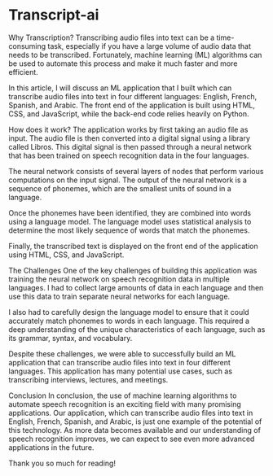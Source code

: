 # Transcript-ai

Why Transcription?
Transcribing audio files into text can be a time-consuming task, especially if you have a large volume of audio data that needs to be transcribed. Fortunately, machine learning (ML) algorithms can be used to automate this process and make it much faster and more efficient.

In this article, I will discuss an ML application that I built which can transcribe audio files into text in four different languages: English, French, Spanish, and Arabic. The front end of the application is built using HTML, CSS, and JavaScript, while the back-end code relies heavily on Python.

How does it work?
The application works by first taking an audio file as input. The audio file is then converted into a digital signal using a library called Libros. This digital signal is then passed through a neural network that has been trained on speech recognition data in the four languages.

The neural network consists of several layers of nodes that perform various computations on the input signal. The output of the neural network is a sequence of phonemes, which are the smallest units of sound in a language.

Once the phonemes have been identified, they are combined into words using a language model. The language model uses statistical analysis to determine the most likely sequence of words that match the phonemes.

Finally, the transcribed text is displayed on the front end of the application using HTML, CSS, and JavaScript.

The Challenges
One of the key challenges of building this application was training the neural network on speech recognition data in multiple languages. I had to collect large amounts of data in each language and then use this data to train separate neural networks for each language.

I also had to carefully design the language model to ensure that it could accurately match phonemes to words in each language. This required a deep understanding of the unique characteristics of each language, such as its grammar, syntax, and vocabulary.

Despite these challenges, we were able to successfully build an ML application that can transcribe audio files into text in four different languages. This application has many potential use cases, such as transcribing interviews, lectures, and meetings.

Conclusion
In conclusion, the use of machine learning algorithms to automate speech recognition is an exciting field with many promising applications. Our application, which can transcribe audio files into text in English, French, Spanish, and Arabic, is just one example of the potential of this technology. As more data becomes available and our understanding of speech recognition improves, we can expect to see even more advanced applications in the future.

Thank you so much for reading!
